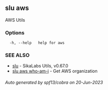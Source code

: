 ## slu aws

AWS Utils

### Options

```
  -h, --help   help for aws
```

### SEE ALSO

* [slu](slu.md)	 - SikaLabs Utils, v0.67.0
* [slu aws who-am-i](slu_aws_who-am-i.md)	 - Get AWS organization

###### Auto generated by spf13/cobra on 20-Jun-2023
